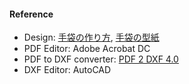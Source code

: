 #### Reference
- Design: [手袋の作り方](http://dr-cos.com/kt-gloves.html), [手袋の型紙](http://dr-cos.com/fp-gloves.html)
- PDF Editor: Adobe Acrobat DC
- PDF to DXF converter: [PDF 2 DXF 4.0](https://www.cadkas.com/pdf-to-dxf-japanese.php)
- DXF Editor: AutoCAD
